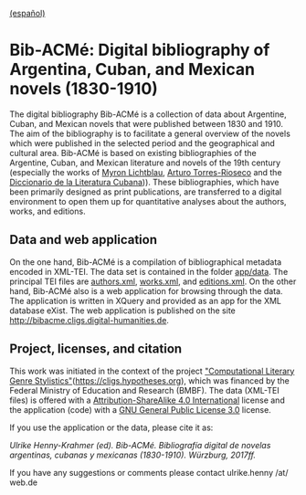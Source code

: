 [(español)](README.md)

# Bib-ACMé: Digital bibliography of Argentina, Cuban, and Mexican novels (1830-1910)

The digital bibliography Bib-ACMé is a collection of data about Argentine, Cuban, and Mexican novels that were published between 1830 and 1910. The aim of the bibliography is to facilitate a general overview of the novels which were published in the selected period and the geographical and cultural area. Bib-ACMé is based on existing bibliographies of the Argentine, Cuban, and Mexican literature and novels of the 19th century (especially the works of [Myron Lichtblau](https://catalog.hathitrust.org/Record/003156022), [Arturo Torres-Rioseco](https://catalog.hathitrust.org/Record/001168729) and the [Diccionario de la Literatura Cubana](http://www.cervantesvirtual.com/obra/diccionario-de-la-literatura-cubana--0/))). These bibliographies, which have been primarily designed as print publications, are transferred to a digital environment to open them up for quantitative analyses about the authors, works, and editions.

## Data and web application
On the one hand, Bib-ACMé is a compilation of bibliographical metadata encoded in XML-TEI. The data set is contained in the folder [app/data](app/data). The principal TEI files are [authors.xml](app/data/authors.xml), [works.xml](app/data/works.xml), and [editions.xml](app/data/editions.xml). On the other hand, Bib-ACMé also is a web application for browsing through the data. The application is written in XQuery and provided as an app for the XML database eXist. The web application is published on the site http://bibacme.cligs.digital-humanities.de.

## Project, licenses, and citation
This work was initiated in the context of the project ["Computational Literary Genre Stylistics"](CLiGS)(https://cligs.hypotheses.org), which was financed by the Federal Ministry of Education and Research (BMBF). The data (XML-TEI files) is offered with a [Attribution-ShareAlike 4.0 International](https://creativecommons.org/licenses/by-sa/4.0/) license and the application (code) with a [GNU General Public License 3.0](https://www.gnu.org/licenses/gpl-3.0.html) license.

If you use the application or the data, please cite it as:

*Ulrike Henny-Krahmer (ed). Bib-ACMé. Bibliografía digital de novelas argentinas, cubanas y mexicanas (1830-1910). Würzburg, 2017ff.*

If you have any suggestions or comments please contact ulrike.henny /at/ web.de
